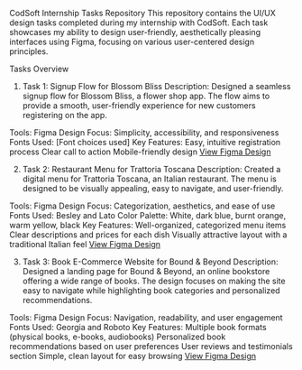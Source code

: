 CodSoft Internship Tasks Repository
This repository contains the UI/UX design tasks completed during my internship with CodSoft. Each task showcases my ability to design user-friendly, aesthetically pleasing interfaces using Figma, focusing on various user-centered design principles.

Tasks Overview
1. Task 1: Signup Flow for Blossom Bliss
Description:
Designed a seamless signup flow for Blossom Bliss, a flower shop app. The flow aims to provide a smooth, user-friendly experience for new customers registering on the app.

Tools: Figma
Design Focus: Simplicity, accessibility, and responsiveness
Fonts Used: [Font choices used]
Key Features:
Easy, intuitive registration process
Clear call to action
Mobile-friendly design
[View Figma Design
](https://www.figma.com/design/rmWat81AVsDvSmIYPO8Nmp/Mobile-app-signup-flow?node-id=0-1&t=kS5rkvx5Q4RvWo54-1)


2. Task 2: Restaurant Menu for Trattoria Toscana
Description:
Created a digital menu for Trattoria Toscana, an Italian restaurant. The menu is designed to be visually appealing, easy to navigate, and user-friendly.

Tools: Figma
Design Focus: Categorization, aesthetics, and ease of use
Fonts Used: Besley and Lato
Color Palette: White, dark blue, burnt orange, warm yellow, black
Key Features:
Well-organized, categorized menu items
Clear descriptions and prices for each dish
Visually attractive layout with a traditional Italian feel
[View Figma Design](https://www.figma.com/design/VTQdenZNddoaodDJKv4XFP/Restaurant-Menu?node-id=0-1&t=7zn1eanAyf85KLjr-1)



3. Task 3: Book E-Commerce Website for Bound & Beyond
Description:
Designed a landing page for Bound & Beyond, an online bookstore offering a wide range of books. The design focuses on making the site easy to navigate while highlighting book categories and personalized recommendations.

Tools: Figma
Design Focus: Navigation, readability, and user engagement
Fonts Used: Georgia and Roboto
Key Features:
Multiple book formats (physical books, e-books, audiobooks)
Personalized book recommendations based on user preferences
User reviews and testimonials section
Simple, clean layout for easy browsing
[View Figma Design
](https://www.figma.com/design/fQZA4CsOjimADJHntgiblY/Bookstore-Ecommerce?node-id=7-10&t=jQecTgOeWAwDz3aW-1)
